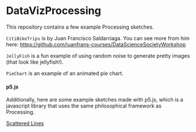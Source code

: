 # DataVizProcessing

This repository contains a few example Processing sketches.

`CitiBikeTrips` is by Juan Francisco Saldarriaga. You can see more from him here: https://github.com/juanfrans-courses/DataScienceSocietyWorkshop

`JellyFish` is a fun example of using random noise to generate pretty images (that look like jellyfish!).

`PieChart` is an example of an animated pie chart.



#### p5.js

Additionally, here are some example sketches made with p5.js, which is a javascript library that uses the same philosophical framework as Processing.

[Scattered Lines](https://editor.p5js.org/willgeary/sketches/ByQUyhDnX)
